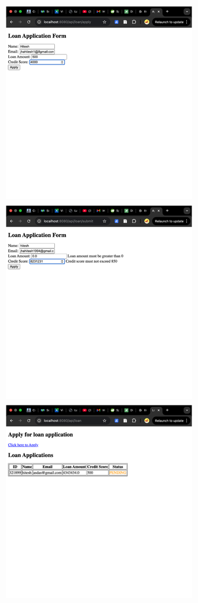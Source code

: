 ![Form](https://github.com/HJHitesh/Loan_Application_System_Spring_MVC_-_Thymeleaf/blob/master/src/main/resources/static/images/Form.png)


![Validation Form](https://github.com/HJHitesh/Loan_Application_System_Spring_MVC_-_Thymeleaf/blob/master/src/main/resources/static/images/Validation_form.png)


![List](https://github.com/HJHitesh/Loan_Application_System_Spring_MVC_-_Thymeleaf/blob/master/src/main/resources/static/images/list_loan.png)
